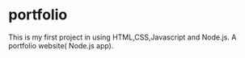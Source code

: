 # portfolio
This is my first project in using HTML,CSS,Javascript and Node.js.
A portfolio website( Node.js app).
